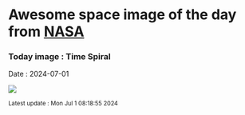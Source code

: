 
# Awesome space image of the day from [NASA](https://api.nasa.gov/)

### Today image : Time Spiral
Date : 2024-07-01

![](https://apod.nasa.gov/apod/image/2407/TimeSpiral_Budassi_960.jpg)

<small>Latest update : Mon Jul  1 08:18:55 2024</small>
        